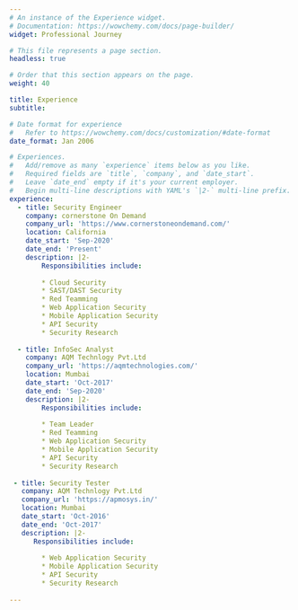 ```yaml
---
# An instance of the Experience widget.
# Documentation: https://wowchemy.com/docs/page-builder/
widget: Professional Journey

# This file represents a page section.
headless: true

# Order that this section appears on the page.
weight: 40

title: Experience
subtitle:

# Date format for experience
#   Refer to https://wowchemy.com/docs/customization/#date-format
date_format: Jan 2006

# Experiences.
#   Add/remove as many `experience` items below as you like.
#   Required fields are `title`, `company`, and `date_start`.
#   Leave `date_end` empty if it's your current employer.
#   Begin multi-line descriptions with YAML's `|2-` multi-line prefix.
experience:
  - title: Security Engineer
    company: cornerstone On Demand
    company_url: 'https://www.cornerstoneondemand.com/'
    location: California
    date_start: 'Sep-2020'
    date_end: 'Present'
    description: |2-
        Responsibilities include:
        
        * Cloud Security
        * SAST/DAST Security
        * Red Teamming
        * Web Application Security
        * Mobile Application Security
        * API Security
        * Security Research
        
  - title: InfoSec Analyst 
    company: AQM Technlogy Pvt.Ltd
    company_url: 'https://aqmtechnologies.com/'
    location: Mumbai
    date_start: 'Oct-2017'
    date_end: 'Sep-2020'
    description: |2-
        Responsibilities include:
    
        * Team Leader
        * Red Teamming
        * Web Application Security
        * Mobile Application Security
        * API Security
        * Security Research
    
 - title: Security Tester 
   company: AQM Technlogy Pvt.Ltd
   company_url: 'https://apmosys.in/'
   location: Mumbai
   date_start: 'Oct-2016'
   date_end: 'Oct-2017'
   description: |2-
      Responsibilities include:
    
        * Web Application Security
        * Mobile Application Security
        * API Security
        * Security Research
    
---
```

